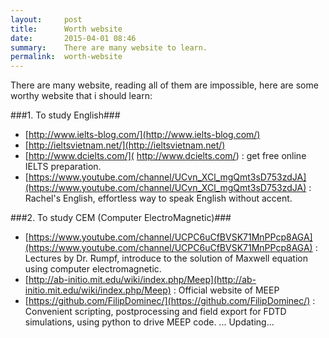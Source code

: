 ```yaml
---
layout:     post
title:      Worth website
date:       2015-04-01 08:46
summary:    There are many website to learn.
permalink:	worth-website
---
```


There are many website, reading all of them are impossible, here are some worthy website  that i should learn:

###1.  To study English###

* [http://www.ielts-blog.com/](http://www.ielts-blog.com/)
* [http://ieltsvietnam.net/](http://ieltsvietnam.net/)
* [http://www.dcielts.com/]( http://www.dcielts.com/) : get free online IELTS preparation.
* [https://www.youtube.com/channel/UCvn_XCl_mgQmt3sD753zdJA](https://www.youtube.com/channel/UCvn_XCl_mgQmt3sD753zdJA) : Rachel's English, effortless way to speak English without accent.

###2. To study CEM (Computer ElectroMagnetic)###

* [https://www.youtube.com/channel/UCPC6uCfBVSK71MnPPcp8AGA](https://www.youtube.com/channel/UCPC6uCfBVSK71MnPPcp8AGA) : Lectures by Dr. Rumpf, introduce to the solution of Maxwell equation using computer electromagnetic.
* [http://ab-initio.mit.edu/wiki/index.php/Meep](http://ab-initio.mit.edu/wiki/index.php/Meep) : Official website of MEEP
* [https://github.com/FilipDominec/](https://github.com/FilipDominec/) : Convenient scripting, postprocessing and field export for FDTD simulations, using python to drive MEEP code.
... Updating...